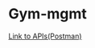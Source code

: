 # Gym-mgmt

[Link to APIs(Postman)](https://www.postman.com/lunar-eclipse-960237/gym-mgmt/request/h86qanb/get-all-memeber-api)
